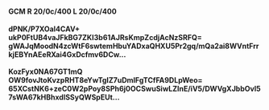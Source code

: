 #### GCM R 20/0c/400 L 20/0c/400
**dPNK/P7XOal4CAV+**<br/>**ukP0FtUB4vaJFkBG7ZKI3b61AJRsKmpZcdjAcNzSRFQ=**<br/>**gWAJqMoodN4zcWtF6swtemHbuYADxaQHXU5Pr2gq/mQa2ai8WVntFrrkjEBYnAEeRXai4GxDcfmv6DCw...**<br/><br/>
**KozFyx0NA67GT1mQ**<br/>**OW9fovJtoKvzpRHT8eYwTgIZ7uDmlFgTCfFA9DLpWeo=**<br/>**65XCstNK6+zeC0W2pPoy8SPh6j0OCSwuSiwLZInE/iV5/DWVgXJbbOvl57sWA67kHBhxdlSSyQWSpEUt...**